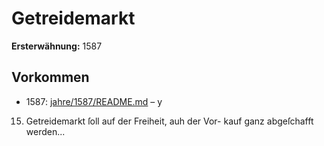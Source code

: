 # Getreidemarkt

**Ersterwähnung:** 1587

## Vorkommen
- 1587: [jahre/1587/README.md](../jahre/1587/README.md) – y

15) Getreidemarkt ſoll auf der Freiheit, auh der Vor-
kauf ganz abgeſchafft werden...
